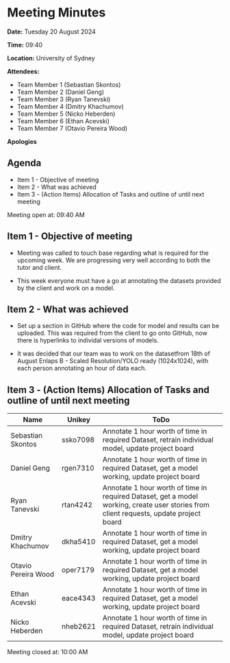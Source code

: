 # Meeting Minutes

**Date:** Tuesday 20 August 2024

**Time:** 09:40 

**Location:** University of Sydney

**Attendees:**

* Team Member 1 (Sebastian Skontos)
* Team Member 2 (Daniel Geng)
* Team Member 3 (Ryan Tanevski)
* Team Member 4 (Dmitry Khachumov)
* Team Member 5 (Nicko Heberden)
* Team Member 6 (Ethan Acevski)
* Team Member 7 (Otavio Pereira Wood)


**Apologies**


## Agenda

* Item 1 - Objective of meeting
* Item 2 - What was achieved
* Item 3 - (Action Items) Allocation of Tasks and outline of until next meeting

Meeting open at: 09:40 AM

## Item 1 - Objective of meeting

* Meeting was called to touch base regarding what is required for the upcoming week. We are progressing very well according to both the tutor and client.

* This week everyone must have a go at annotating the datasets provided by the client and work on a model. 


## Item 2 - What was achieved

* Set up a section in GitHub where the code for model and results can be uploaded. This was required from the client to go onto GitHub, now there is hyperlinks to individal versions of models.

* It was decided that our team was to work on the datasetfrom 18th of August Enlaps B - Scaled Resolution/YOLO ready (1024x1024), with each person annotating an hour of data each.


## Item 3 - (Action Items) Allocation of Tasks and outline of until next meeting

| Name | Unikey | ToDo |
|--|--|--|
| Sebastian Skontos | ssko7098 | Annotate 1 hour worth of time in required Dataset, retrain individual model, update project board |
| Daniel Geng | rgen7310 | Annotate 1 hour worth of time in required Dataset, get a model working, update project board |
| Ryan Tanevski | rtan4242 | Annotate 1 hour worth of time in required Dataset, get a model working, create user stories from client requests, update project board|
| Dmitry Khachumov | dkha5410 | Annotate 1 hour worth of time in required Dataset, get a model working, update project board |
| Otavio Pereira Wood | oper7179 | Annotate 1 hour worth of time in required Dataset, get a model working, update project board |
| Ethan Acevski | eace4343 | Annotate 1 hour worth of time in required Dataset, get a model working, update project board |
| Nicko Heberden | nheb2621 | Annotate 1 hour worth of time in required Dataset, retrain individual model, update project board |

Meeting closed at:  10:00 AM
